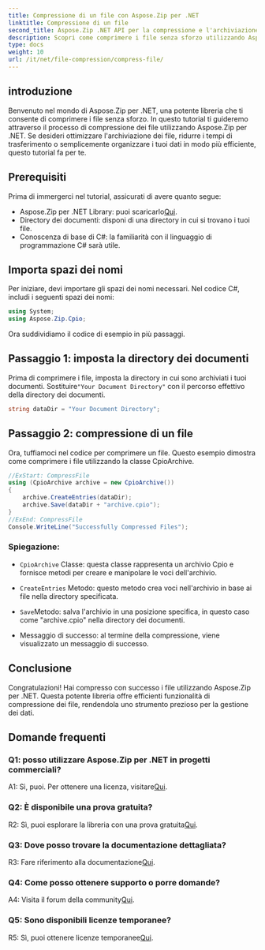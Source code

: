 ```yaml
---
title: Compressione di un file con Aspose.Zip per .NET
linktitle: Compressione di un file
second_title: Aspose.Zip .NET API per la compressione e l'archiviazione dei file
description: Scopri come comprimere i file senza sforzo utilizzando Aspose.Zip per .NET. Segui il nostro tutorial passo passo per una gestione efficiente dei file.
type: docs
weight: 10
url: /it/net/file-compression/compress-file/
---
```

## introduzione

Benvenuto nel mondo di Aspose.Zip per .NET, una potente libreria che ti consente di comprimere i file senza sforzo. In questo tutorial ti guideremo attraverso il processo di compressione dei file utilizzando Aspose.Zip per .NET. Se desideri ottimizzare l'archiviazione dei file, ridurre i tempi di trasferimento o semplicemente organizzare i tuoi dati in modo più efficiente, questo tutorial fa per te.

## Prerequisiti

Prima di immergerci nel tutorial, assicurati di avere quanto segue:

-  Aspose.Zip per .NET Library: puoi scaricarlo[Qui](https://releases.aspose.com/zip/net/).
- Directory dei documenti: disponi di una directory in cui si trovano i tuoi file.
- Conoscenza di base di C#: la familiarità con il linguaggio di programmazione C# sarà utile.

## Importa spazi dei nomi

Per iniziare, devi importare gli spazi dei nomi necessari. Nel codice C#, includi i seguenti spazi dei nomi:

```csharp
using System;
using Aspose.Zip.Cpio;
```

Ora suddividiamo il codice di esempio in più passaggi.

## Passaggio 1: imposta la directory dei documenti

 Prima di comprimere i file, imposta la directory in cui sono archiviati i tuoi documenti. Sostituire`"Your Document Directory"` con il percorso effettivo della directory dei documenti.

```csharp
string dataDir = "Your Document Directory";
```

## Passaggio 2: compressione di un file

Ora, tuffiamoci nel codice per comprimere un file. Questo esempio dimostra come comprimere i file utilizzando la classe CpioArchive.

```csharp
//ExStart: CompressFile
using (CpioArchive archive = new CpioArchive())
{
    archive.CreateEntries(dataDir);
    archive.Save(dataDir + "archive.cpio");
}
//ExEnd: CompressFile
Console.WriteLine("Successfully Compressed Files");
```

### Spiegazione:

- `CpioArchive` Classe: questa classe rappresenta un archivio Cpio e fornisce metodi per creare e manipolare le voci dell'archivio.

- `CreateEntries` Metodo: questo metodo crea voci nell'archivio in base ai file nella directory specificata.

- `Save`Metodo: salva l'archivio in una posizione specifica, in questo caso come "archive.cpio" nella directory dei documenti.

- Messaggio di successo: al termine della compressione, viene visualizzato un messaggio di successo.

## Conclusione

Congratulazioni! Hai compresso con successo i file utilizzando Aspose.Zip per .NET. Questa potente libreria offre efficienti funzionalità di compressione dei file, rendendola uno strumento prezioso per la gestione dei dati.

## Domande frequenti

### Q1: posso utilizzare Aspose.Zip per .NET in progetti commerciali?

 A1: Sì, puoi. Per ottenere una licenza, visitare[Qui](https://purchase.aspose.com/buy).

### Q2: È disponibile una prova gratuita?

 R2: Sì, puoi esplorare la libreria con una prova gratuita[Qui](https://releases.aspose.com/).

### Q3: Dove posso trovare la documentazione dettagliata?

 R3: Fare riferimento alla documentazione[Qui](https://reference.aspose.com/zip/net/).

### Q4: Come posso ottenere supporto o porre domande?

 A4: Visita il forum della community[Qui](https://forum.aspose.com/c/zip/37).

### Q5: Sono disponibili licenze temporanee?

 R5: Sì, puoi ottenere licenze temporanee[Qui](https://purchase.aspose.com/temporary-license/).